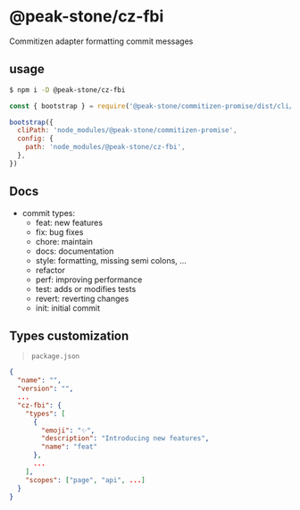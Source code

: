 # @peak-stone/cz-fbi

Commitizen adapter formatting commit messages

## usage

```bash
$ npm i -D @peak-stone/cz-fbi
```

```js
const { bootstrap } = require('@peak-stone/commitizen-promise/dist/cli/git-cz')

bootstrap({
  cliPath: 'node_modules/@peak-stone/commitizen-promise',
  config: {
    path: 'node_modules/@peak-stone/cz-fbi',
  },
})
```

## Docs

- commit types:
  - feat: new features
  - fix: bug fixes
  - chore: maintain
  - docs: documentation
  - style: formatting, missing semi colons, …
  - refactor
  - perf: improving performance
  - test: adds or modifies tests
  - revert: reverting changes
  - init: initial commit

## Types customization

> `package.json`

```json
{
  "name": "",
  "version": "",
  ...
  "cz-fbi": {
    "types": [
      {
        "emoji": "✨",
        "description": "Introducing new features",
        "name": "feat"
      },
      ...
    ],
    "scopes": ["page", "api", ...]
  }
}
```
